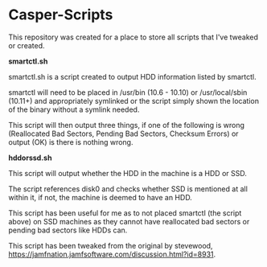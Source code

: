 # Casper-Scripts

This repository was created for a place to store all scripts that I've tweaked or created.

**smartctl.sh**

smartctl.sh is a script created to output HDD information listed by smartctl.

smartctl will need to be placed in /usr/bin (10.6 - 10.10) or /usr/local/sbin (10.11+) and appropriately symlinked or the script simply shown the location of the binary without a symlink needed.

This script will then output three things, if one of the following is wrong (Reallocated Bad Sectors, Pending Bad Sectors, Checksum Errors)
or output (OK) is there is nothing wrong.

**hddorssd.sh**

This script will output whether the HDD in the machine is a HDD or SSD.

The script references disk0 and checks whether SSD is mentioned at all within it, if not, the machine is deemed to have an HDD.

This script has been useful for me as to not placed smartctl (the script above) on SSD machines as they cannot have reallocated bad sectors or pending bad sectors like HDDs can.

This script has been tweaked from the original by stevewood, https://jamfnation.jamfsoftware.com/discussion.html?id=8931.
